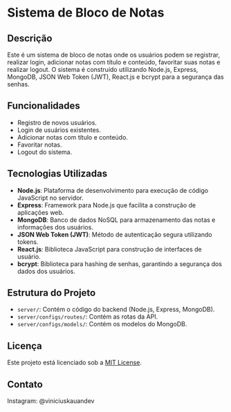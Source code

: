 # Sistema de Bloco de Notas

## Descrição

Este é um sistema de bloco de notas onde os usuários podem se registrar, realizar login, adicionar notas com título e conteúdo, favoritar suas notas e realizar logout. O sistema é construído utilizando Node.js, Express, MongoDB, JSON Web Token (JWT), React.js e bcrypt para a segurança das senhas.

## Funcionalidades

- Registro de novos usuários.
- Login de usuários existentes.
- Adicionar notas com título e conteúdo.
- Favoritar notas.
- Logout do sistema.

## Tecnologias Utilizadas

- **Node.js**: Plataforma de desenvolvimento para execução de código JavaScript no servidor.
- **Express**: Framework para Node.js que facilita a construção de aplicações web.
- **MongoDB**: Banco de dados NoSQL para armazenamento das notas e informações dos usuários.
- **JSON Web Token (JWT)**: Método de autenticação segura utilizando tokens.
- **React.js**: Biblioteca JavaScript para construção de interfaces de usuário.
- **bcrypt**: Biblioteca para hashing de senhas, garantindo a segurança dos dados dos usuários.

## Estrutura do Projeto

- `server/`: Contém o código do backend (Node.js, Express, MongoDB).
- `server/configs/routes/`: Contém as rotas da API.
- `server/configs/models/`: Contém os modelos do MongoDB.

## Licença

Este projeto está licenciado sob a [MIT License](LICENSE).

## Contato

Instagram: @viniciuskauandev

